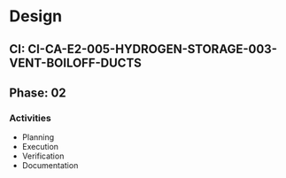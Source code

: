 # Design

## CI: CI-CA-E2-005-HYDROGEN-STORAGE-003-VENT-BOILOFF-DUCTS
## Phase: 02

### Activities
- Planning
- Execution
- Verification
- Documentation
